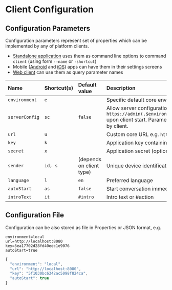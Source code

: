 # Client Configuration

## Configuration Parameters

Configuration parameters represent set of properties which can be implemented by any of platform clients.

* [Standalone application](standalone/) uses them as command line options to command `client` \(using form `--name` or `-shortcut`\)
* Mobile \([Android](android.md) and [iOS](ios.md)\) apps can have them in their settings screens
* [Web client](web.md) can use them as query parameter names

| Name | Shortcut\(s\) | Default value | Description |
| :--- | :--- | :--- | :--- |
| `environment` | `e` |  | Specific default core environment type  `local`,`preview` |
| `serverConfig` | `sc` | `false` | Allow server configuration - it will be downloaded from URL `https://admin(.$environment).promethist.com/client/deviceConfig/$sender` upon client start. Parameters loaded from server will override parameters set by client. |
| `url` | `u` |  | Custom core URL e.g. `https://core.promethist.my-company.com` |
| `key` | `k` |  | Application key containing value `appId` or `:dialogueId` |
| `secret` | `x` |  | Application secret \(optional - some may require it\) |
| `sender` | `id, s` | \(depends on  client type\) | Unique device identification |
| `language` | `l` | `en` | Preferred language |
| `autoStart` | `as` | `false` | Start conversation immediately |
| `introText` | `it` | `#intro` | Intro text or \#action |

## Configuration File

Configuration can be also stored as file in Properties or JSON format, e.g.

```text
environment=local
url=http://localhost:8080
key=5ea17702d28fd40eec1e9076
autoStart=true
```

```javascript
{
  "environment": "local",
  "url": "http://localhost:8080",
  "key": "5f1030bc6342ac5098f824ca",
  "autoStart": true
}
```



